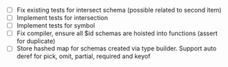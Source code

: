 - [ ] Fix existing tests for intersect schema (possible related to second item)
- [ ] Implement tests for intersection
- [ ] Implement tests for symbol
- [ ] Fix compiler, ensure all $id schemas are hoisted into functions (assert for duplicate)
- [ ] Store hashed map for schemas created via type builder. Support auto deref for
      pick, omit, partial, required and keyof
